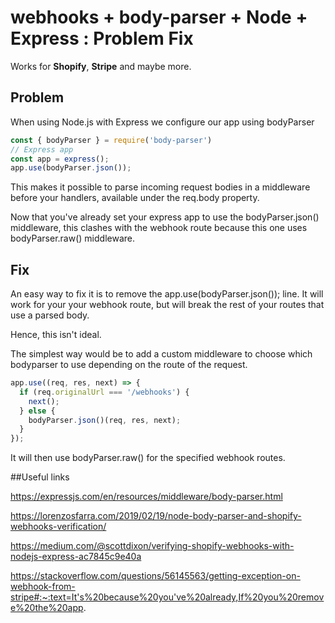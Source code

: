 # webhooks + body-parser + Node + Express :  Problem Fix

Works for **Shopify**, **Stripe** and maybe more.

## Problem

When using Node.js with Express we configure our app using bodyParser
```javascript
const { bodyParser } = require('body-parser')
// Express app
const app = express();
app.use(bodyParser.json());
```
This makes it possible to parse incoming request bodies in a middleware before your handlers, available under the req.body property.

Now that you've already set your express app to use the bodyParser.json() middleware, this clashes with the webhook route because this one uses bodyParser.raw() middleware.

## Fix

An easy way to fix it is to remove the app.use(bodyParser.json()); line. It will work for your your webhook route, but will break the rest of your routes that use a parsed body.

Hence, this isn't ideal.

The simplest way would be to add a custom middleware to choose which bodyparser to use depending on the route of the request.
```javascript
app.use((req, res, next) => {
  if (req.originalUrl === '/webhooks') {
    next();
  } else {
    bodyParser.json()(req, res, next);
  }
});
```
It will then use bodyParser.raw() for the specified webhook routes.
 
##Useful links

https://expressjs.com/en/resources/middleware/body-parser.html

https://lorenzosfarra.com/2019/02/19/node-body-parser-and-shopify-webhooks-verification/

https://medium.com/@scottdixon/verifying-shopify-webhooks-with-nodejs-express-ac7845c9e40a

https://stackoverflow.com/questions/56145563/getting-exception-on-webhook-from-stripe#:~:text=It's%20because%20you've%20already,If%20you%20remove%20the%20app.
